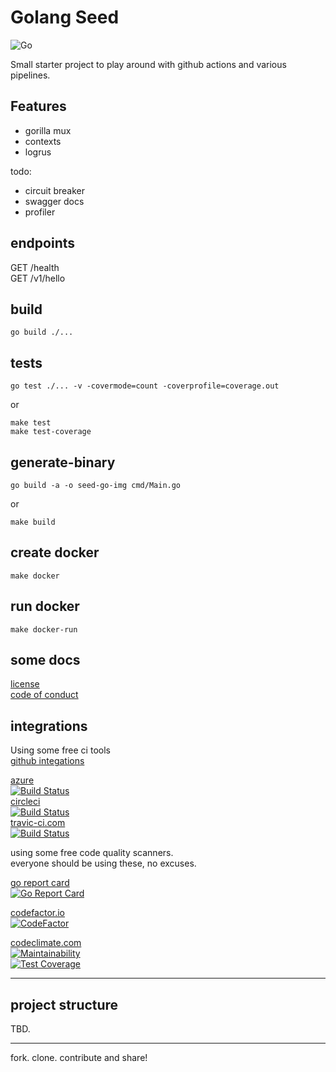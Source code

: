 # Golang Seed

![Go](https://github.com/sapiderman/seed-go/workflows/Go/badge.svg)  

Small starter project to play around with github actions and various pipelines.  

## Features

- gorilla mux  
- contexts  
- logrus  

todo:  

- circuit breaker  
- swagger docs  
- profiler  

## endpoints

GET /health  
GET /v1/hello  

## build

`go build ./...`  

## tests

`go test ./... -v -covermode=count -coverprofile=coverage.out`  

or  

`make test`  
`make test-coverage`  

## generate-binary

`go build -a -o seed-go-img cmd/Main.go`  
  
or  
  
`make build`  

## create docker

`make docker`  

## run docker  

`make docker-run`  

## some docs  

[license](./LICENSE)  
[code of conduct](./code_of_conduct.md)  

## integrations  

Using some free ci tools  
[github integations](www.github.com/features/actions)  

[azure](dev.azure.com)  
[![Build Status](https://dev.azure.com/sapiderman/seed-go/_apis/build/status/sapiderman.seed-go?branchName=master)](https://dev.azure.com/sapiderman/seed-go/_build/latest?definitionId=1&branchName=master)  
[circleci](circleci.com)  
[![Build Status](https://travis-ci.com/sapiderman/seed-go.svg?branch=master)](https://travis-ci.com/sapiderman/seed-go)  
[travic-ci.com](https://travis-ci.com)  
[![Build Status](https://travis-ci.com/sapiderman/seed-go.svg?branch=master)](https://travis-ci.com/sapiderman/seed-go)

using some free code quality scanners.  
everyone should be using these, no excuses.  

[go report card](goreportcard.com)  
[![Go Report Card](https://goreportcard.com/badge/github.com/sapiderman/seed-go)](https://goreportcard.com/report/github.com/sapiderman/seed-go)

[codefactor.io](https://www.codefactor.io)  
[![CodeFactor](https://www.codefactor.io/repository/github/sapiderman/seed-go/badge)](https://www.codefactor.io/repository/github/sapiderman/seed-go)  

[codeclimate.com](https://www.codeclimate.com)  
[![Maintainability](https://api.codeclimate.com/v1/badges/a99a88d28ad37a79dbf6/maintainability)](https://codeclimate.com/github/codeclimate/codeclimate/maintainability)  
[![Test Coverage](https://api.codeclimate.com/v1/badges/a99a88d28ad37a79dbf6/test_coverage)](https://codeclimate.com/github/codeclimate/codeclimate/test_coverage)

---

## project structure

TBD.

---  

fork. clone. contribute and share!  
